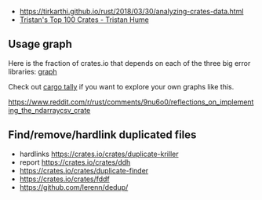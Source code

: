 - https://tirkarthi.github.io/rust/2018/03/30/analyzing-crates-data.html
- [Tristan's Top 100 Crates - Tristan Hume](http://thume.ca/crates/)

## Usage graph

Here is the fraction of crates.io that depends on each of the three big error libraries: [graph](https://user-images.githubusercontent.com/1940490/47620947-c428b680-daad-11e8-9c5e-3e6193074814.png)

Check out [cargo tally](https://github.com/dtolnay/cargo-tally) if you want to explore your own graphs like this.

https://www.reddit.com/r/rust/comments/9nu6o0/reflections_on_implementing_the_ndarraycsv_crate

## Find/remove/hardlink duplicated files

- hardlinks https://crates.io/crates/duplicate-kriller
- report https://crates.io/crates/ddh
- https://crates.io/crates/duplicate-finder
- https://crates.io/crates/fddf
- https://github.com/lerenn/dedup/
